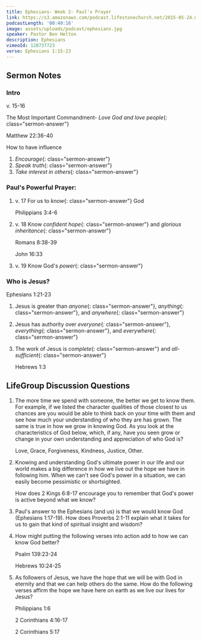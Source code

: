 ```yaml
---
title: Ephesians- Week 2- Paul's Prayer
link: https://s3.amazonaws.com/podcast.lifestonechurch.net/2015-05-24.mp3
podcastLength: '00:40:16'
image: assets/uploads/podcast/ephesians.jpg
speaker: Pastor Ben Helton
description: Ephesians
vimeoId: 128737723
verse: Ephesians 1:15-23
---
```


## Sermon Notes

### Intro

v. 15-16

The Most Important Commandment- *Love God and love people*{: class="sermon-answer"}

Matthew 22:36-40

How to have influence

1. *Encourage*{: class="sermon-answer"}
1. *Speak truth*{: class="sermon-answer"}
1. *Take interest in others*{: class="sermon-answer"}

### Paul's Powerful Prayer:

1. v. 17 For us to *know*{: class="sermon-answer"} God

    Philippians 3:4-6

1. v. 18 Know *confident hope*{: class="sermon-answer"} and *glorious inheritance*{: class="sermon-answer"}

    Romans 8:38-39

    John 16:33

1. v. 19 Know God's *power*{: class="sermon-answer"}

### Who is Jesus?

Ephesians 1:21-23

1. Jesus is greater than *anyone*{: class="sermon-answer"}, *anything*{: class="sermon-answer"}, and *anywhere*{: class="sermon-answer"}
1. Jesus has authority over *everyone*{: class="sermon-answer"}, *everything*{: class="sermon-answer"}, and *everywhere*{: class="sermon-answer"}
1. The work of Jesus is *complete*{: class="sermon-answer"} and *all-sufficient*{: class="sermon-answer"}

    Hebrews 1:3

## LifeGroup Discussion Questions

1. The more time we spend with someone, the better we get to know them. For example, if we listed the character qualities of those closest to us chances are you would be able to think back on your time with them and see how much your understanding of who they are has grown. The same is true in how we grow in knowing God. As you look at the characteristics of God below, which, if any, have you seen grow or change in your own understanding and appreciation of who God is?

    Love, Grace, Forgiveness, Kindness, Justice, Other.

1. Knowing and understanding God's ultimate power in our life and our world makes a big difference in how we live out the hope we have in following him. When we can't see God's power in a situation, we can easily become pessimistic or shortsighted.

    How does 2 Kings 6:8-17 encourage you to remember that God's power is active beyond what we know?

1. Paul's answer to the Ephesians (and us) is that we would know God (Ephesians 1:17-19). How does Proverbs 2:1-11 explain what it takes for us to gain that kind of spiritual insight and wisdom?

1. How might putting the following verses into action add to how we can know God better?

    Psalm 139:23-24

    Hebrews 10:24-25

1. As followers of Jesus, we have the hope that we will be with God in eternity and that we can help others do the same. How do the following verses affirm the hope we have here on earth as we live our lives for Jesus?

    Philippians 1:6

    2 Corinthians 4:16-17

    2 Corinthians 5:17
